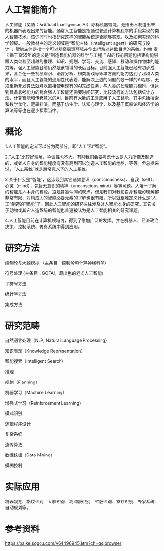 # 人工智能简介

人工智能（英语：Artificial Intelligence, AI）亦称机器智能，是指由人制造出来的机器所表现出来的智能。通常人工智能是指通过普通计算机程序的手段实现的类人智能技术。该词同时也指研究这样的智能系统是否能够实现，以及如何实现的科学领域。一般教材中的定义领域是“智能主体（intelligent agent）的研究与设计”，智能主体是指一个可以观察周遭环境并作出行动以达致目标的系统。约翰·麦卡锡于1955年的定义是“制造智能机器的科学与工程。”
AI的核心问题包括建构能够跟人类似甚至超越的推理、知识、规划、学习、交流、感知、移动和操作物体的能力等。强人工智能目前仍然是该领域的长远目标。目前强人工智能已经有初步成果，甚至在一些视频辨识、语言分析、棋类游戏等等单方面的能力达到了超越人类的水平，而且人工智能的通用性代表着，能解决上述的问题的是一样的AI程序，无须重新开发算法就可以直接使用现有的AI完成任务，与人类的处理能力相同，但达到具备思考能力的统合强人工智能还需要时间研究，比较流行的方法包括统计方法，计算智能和传统意义的AI。目前有大量的工具应用了人工智能，其中包括搜索和数学优化、逻辑推演。而基于仿生学、认知心理学，以及基于概率论和经济学的算法等等也在逐步探索当中。
# 概论
1.人工智能的定义可以分为两部分，即“人工”和“智能”。

2.“人工”比较好理解，争议性也不大。有时我们会要考虑什么是人力所能及制造的，或者人自身的智能程度有没有高到可以创造人工智能的地步，等等。但总括来说，“人工系统”就是通常意义下的人工系统。

3.关于什么是“智能”，这涉及到其它诸如意识（consciousness）、自我（self）、心灵（mind），包括无意识的精神（unconscious mind）等等问题。人唯一了解的智能是人本身的智能，这是普遍认同的观点。但是我们对我们自身智能的理解都非常有限，对构成人的智能必要元素的了解也很有限，所以就很难定义什么是“人工”制造的“智能”了。因此人工智能的研究往往涉及对人智能本身的研究。其它关于动物或其它人造系统的智能也普遍被认为是人工智能相关的研究课题。

4.人工智能目前在计算机领域内，得到了愈加广泛的发挥。并在机器人、经济政治决策、控制系统、仿真系统中得到应用。
# 研究方法

控制论与大脑模拟 （主条目：控制论和计算神经科学）

符号处理 (主条目：GOFAI，即出色的老式人工智能）

子符号方法

统计学方法

集成方法

# 研究范畴

自然语言处理（NLP; Natural Language Processing）

知识表现（Knowledge Representation）

智能搜索（Intelligent Search）

推理

规划（Planning）

机器学习（Machine Learning）

增强式学习（Reinforcement Learning）

模式识别

逻辑程序设计

复杂系统

遗传算法

数据挖掘（Data Mining）

模糊控制
# 实际应用

机器视觉、指纹识别、人脸识别、视网膜识别、虹膜识别、掌纹识别、专家系统、自动规划等。


# 参考资料
https://baike.sogou.com/v64496945.htm?ch=qq.browser
